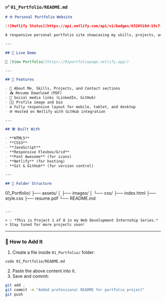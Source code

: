 ### ✅ `01_Portfolio/README.md`

```markdown
# 🌐 Personal Portfolio Website

[![Netlify Status](https://api.netlify.com/api/v1/badges/6320518d-19c7-4a21-a7db-07d94cd442f9/deploy-status)](https://app.netlify.com/projects/01portfoliopage/deploys)

A responsive personal portfolio site showcasing my skills, projects, achievements, and resume. Built as part of my Web Development Internship to create an online presence that reflects both technical and creative abilities.

---

## 🚀 Live Demo

🔗 [View Portfolio](https://01portfoliopage.netlify.app/)

---

## 📌 Features

- 📄 About Me, Skills, Projects, and Contact sections
- 📥 Resume Download (PDF)
- 🔗 Social media links (LinkedIn, GitHub)
- 🧑‍💻 Profile image and bio
- ⚙️ Fully responsive layout for mobile, tablet, and desktop
- 🌐 Hosted on Netlify with GitHub integration

---

## 🛠️ Built With

- **HTML5**
- **CSS3**
- **JavaScript**
- **Responsive Flexbox/Grid**
- **Font Awesome** (for icons)
- **Netlify** (for hosting)
- **Git & GitHub** (for version control)

---

## 📁 Folder Structure

```

01\_Portfolio/
├── assets/
│   ├── images/
│   └── css/
├── index.html
├── style.css
├── resume.pdf
└── README.md

```

---

> 💡 *This is Project 1 of 8 in my Web Development Internship Series.*  
> Stay tuned for more projects soon!
```

---

### 📌 How to Add It

1. Create a file inside `01_Portfolio/` folder:

```bash
code 01_Portfolio/README.md
```

2. Paste the above content into it.
3. Save and commit:

```bash
git add .
git commit -m "Added professional README for portfolio project"
git push
```
